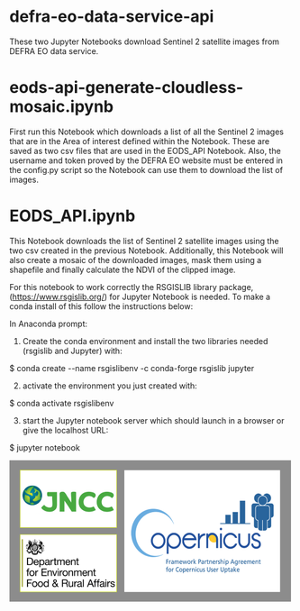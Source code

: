# defra-eo-data-service-api
These two Jupyter Notebooks download Sentinel 2 satellite images from DEFRA EO data service.

# eods-api-generate-cloudless-mosaic.ipynb
First run this Notebook which downloads a list of all the Sentinel 2 images that are in the Area of interest defined within the Notebook. These are saved as two csv files that are used in the EODS_API Notebook. Also, the username and token proved by the DEFRA EO website must be entered in the config.py script so the Notebook can use them
to download the list of images. 

# EODS_API.ipynb
This Notebook downloads the list of Sentinel 2 satellite images using the two csv created in the previous Notebook. Additionally, this Notebook will also create a mosaic of the downloaded images, mask them using a shapefile and finally calculate the NDVI of the clipped image. 

For this notebook to work correctly the RSGISLIB library package, (https://www.rsgislib.org/) for Jupyter Notebook is needed. 
To make a conda install of this follow the instructions below:

In Anaconda prompt:

1. Create the conda environment and install the two libraries needed (rsgislib and Jupyter) with:

$ conda create --name rsgislibenv -c conda-forge rsgislib jupyter
 
2. activate the environment you just created with:

$ conda activate rsgislibenv
 
3. start the Jupyter notebook server which should launch in a browser or give the localhost URL:

$ jupyter notebook





![Alt text](https://github.com/jncc/defra-eo-data-service-api/blob/master/CUU_Logos.png?raw=true "Optional Title")
